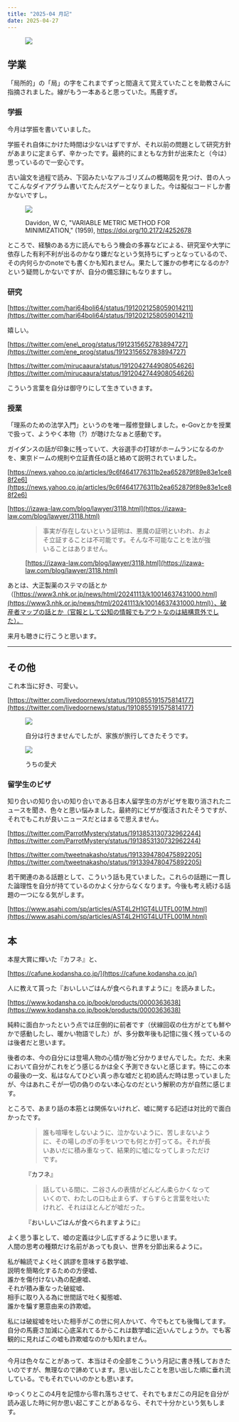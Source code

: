 ```yaml
---
title: "2025-04 月記"
date: 2025-04-27
---
```


<figure>

![](images/n5698d0292e8c_9f5abc3aacddab418750d51d1d405205.jpeg)

</figure>

## 学業

「局所的」の「局」の字をこれまでずっと間違えて覚えていたことを助教さんに指摘されました。線がもう一本あると思っていた。馬鹿すぎ。

### 学振

今月は学振を書いていました。

学振それ自体にかけた時間は少ないはずですが、それ以前の問題として研究方針があまりに定まらず、辛かったです。最終的にまともな方針が出来たと（今は）思っているので一安心です。

古い論文を過程で読み、下図みたいなアルゴリズムの概略図を見つけ、昔の人ってこんなダイアグラム書いてたんだスゲーとなりました。今は擬似コードしか書かないですし。

<figure>

![](images/n5698d0292e8c_1744117049-6eSTZULFAaR4zbyJu0kr8EGo.png)

<figcaption>

Davidon, W C, "VARIABLE METRIC METHOD FOR MINIMIZATION," (1959), https://doi.org/10.2172/4252678

</figcaption>

</figure>

ところで、経験のある方に読んでもらう機会の多寡などによる、研究室や大学に依存した有利不利が出るのかなり嫌だなという気持ちにずっとなっているので、その内何らかのnoteでも書くかも知れません。果たして誰かの参考になるのか? という疑問しかないですが、自分の備忘録にもなりますし。

### 研究

[https://twitter.com/hari64boli64/status/1912021258059014211](https://twitter.com/hari64boli64/status/1912021258059014211)

嬉しい。

[https://twitter.com/ene\_prog/status/1912315652783894727](https://twitter.com/ene_prog/status/1912315652783894727)

[https://twitter.com/mirucaaura/status/1912042744908054626](https://twitter.com/mirucaaura/status/1912042744908054626)

こういう言葉を自分は御守りにして生きていきます。

### 授業

「理系のための法学入門」というのを唯一履修登録しました。e-Govとかを授業で扱って、ようやく本物（?）が聴けたなぁと感動です。

ガイダンスの話が印象に残っていて、大谷選手の打球がホームランになるのかを、東京ドームの規則や立証責任の話と絡めて説明されていました。

[https://news.yahoo.co.jp/articles/9c6f4641776311b2ea652879f89e83e1ce88f2e6](https://news.yahoo.co.jp/articles/9c6f4641776311b2ea652879f89e83e1ce88f2e6)

[https://izawa-law.com/blog/lawyer/3118.html](https://izawa-law.com/blog/lawyer/3118.html)

<figure>

> 事実が存在しないという証明は、悪魔の証明といわれ、およそ立証することは不可能です。そんな不可能なことを法が強いることはありません。

<figcaption>

[https://izawa-law.com/blog/lawyer/3118.html](https://izawa-law.com/blog/lawyer/3118.html)

</figcaption>

</figure>

あとは、大正製薬のステマの話とか（[https://www3.nhk.or.jp/news/html/20241113/k10014637431000.html](https://www3.nhk.or.jp/news/html/20241113/k10014637431000.html)）、破産者マップの話とか（官報として公知の情報でもアウトなのは結構意外でした）。

来月も聴きに行こうと思います。

* * *

## その他

これ本当に好き、可愛い。

[https://twitter.com/livedoornews/status/1910855191575814177](https://twitter.com/livedoornews/status/1910855191575814177)

<figure>

![](images/n5698d0292e8c_1745713503-P7l4JRMaxbwzgk95TQL3uFep.jpg)

<figcaption>

自分は行きませんでしたが、家族が旅行してきたそうです。

</figcaption>

</figure>

<figure>

![](images/n5698d0292e8c_1745713503-CPbKjcBfLRGr65DJFdAI2sq0.jpg)

<figcaption>

うちの愛犬

</figcaption>

</figure>

### 留学生のビザ

知り合いの知り合いの知り合いである日本人留学生の方がビザを取り消されたニュースを聞き、色々と思い悩みました。最終的にビザが復活されたそうですが、それでもこれが良いニュースだとはまるで思えません。

[https://twitter.com/ParrotMystery/status/1913853130732962244](https://twitter.com/ParrotMystery/status/1913853130732962244)

[https://twitter.com/tweetnakasho/status/1913394780475892205](https://twitter.com/tweetnakasho/status/1913394780475892205)

若干関連のある話題として、こういう話も見ていました。これらの話題に一貫した論理性を自分が持てているのかよく分からなくなります。今後も考え続ける話題の一つになる気がします。

[https://www.asahi.com/sp/articles/AST4L2H1GT4LUTFL001M.html](https://www.asahi.com/sp/articles/AST4L2H1GT4LUTFL001M.html)

## 本

本屋大賞に輝いた『カフネ』と、

[https://cafune.kodansha.co.jp/](https://cafune.kodansha.co.jp/)

人に教えて貰った『おいしいごはんが食べられますように』を読みました。

[https://www.kodansha.co.jp/book/products/0000363638](https://www.kodansha.co.jp/book/products/0000363638)

  

純粋に面白かったという点では圧倒的に前者です（伏線回収の仕方がとても鮮やかで感動したし、暖かい物語でした）が、多分数年後も記憶に強く残っているのは後者だと思います。

後者の本、今の自分には登場人物の心情が殆ど分かりませんでした。ただ、未来において自分がこれをどう感じるかは全く予測できないと感じます。特にこの本の最後の一文、私はなんてひどい真っ赤な嘘だと初め読んだ時は思っていましたが、今はあれこそが一切の偽りのない本心なのだという解釈の方が自然に感じます。

ところで、あまり話の本筋とは関係ないけれど、嘘に関する記述は対比的で面白かったです。

<figure>

> 誰も喧嘩をしないように、泣かないように、苦しまないように、その場しのぎの手をいつでも何とか打ってる。それが長いあいだに積み重なって、結果的に噓になってしまっただけです。

<figcaption>

『カフネ』

</figcaption>

</figure>

<figure>

> 話している間に、二谷さんの表情がどんどん柔らかくなっていくので、わたしの口も止まらず、すらすらと言葉を吐いたけれど、それはほとんどが嘘だった。

<figcaption>

『おいしいごはんが食べられますように』

</figcaption>

</figure>

よく思う事として、嘘の定義は少し広すぎるように思います。  
人間の思考の種類だけ名前があっても良い、世界を分節出来るように。

私が輪読でよく吐く誤謬を意味する数学嘘、  
説明を簡略化するための方便嘘、  
誰かを傷付けない為の配慮嘘、  
それが積み重なった破綻嘘、  
相手に取り入る為に世間話で吐く擬態嘘、  
誰かを騙す悪意由来の詐欺嘘。

私には破綻嘘を吐いた相手がこの世に何人かいて、今でもとても後悔してます。自分の馬鹿さ加減に心底呆れてるからこれは数学嘘に近いんでしょうか。でも客観的に見ればこの嘘も詐欺嘘なのかも知れません。

* * *

今月は色々なことがあって、本当はその全部をこういう月記に書き残しておきたいのですが、無理なので諦めています。思い出したことを思い出した順に垂れ流している。でもそれでいいのかとも思います。

ゆっくりとこの4月を記憶から零れ落ちさせて、それでもまだこの月記を自分が読み返した時に何か思い起こすことがあるなら、それで十分かという気もします。
